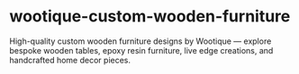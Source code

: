 # wootique-custom-wooden-furniture
High-quality custom wooden furniture designs by Wootique — explore bespoke wooden tables, epoxy resin furniture, live edge creations, and handcrafted home decor pieces.
